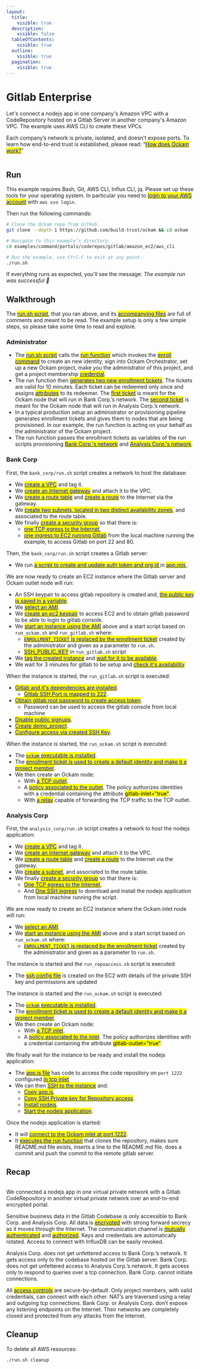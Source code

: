 ```yaml
---
layout:
  title:
    visible: true
  description:
    visible: false
  tableOfContents:
    visible: true
  outline:
    visible: true
  pagination:
    visible: true
---
```


# Gitlab Enterprise

Let's connect a nodejs app in one company's Amazon VPC with a CodeRepository hosted on a Gitlab Server in another company's Amazon VPC. The example uses AWS CLI to create these VPCs.

Each company’s network is private, isolated, and doesn't expose ports. To learn how end-to-end trust is established, please read: “[<mark style="color:blue;">How does Ockam work?</mark>](../../../how-does-ockam-work.md)”

<figure><img src="../../../.gitbook/assets/portals-gitlabcodebase.png" alt=""><figcaption></figcaption></figure>

## Run

This example requires Bash, Git, AWS CLI, Influx CLI, jq. Please set up these tools for your operating system. In particular you need to [<mark style="color:blue;">login to your AWS account</mark>](https://docs.aws.amazon.com/cli/latest/userguide/sso-configure-profile-token.html) with `aws sso login`.

Then run the following commands:

```bash
# Clone the Ockam repo from Github.
git clone --depth 1 https://github.com/build-trust/ockam && cd ockam

# Navigate to this example’s directory.
cd examples/command/portals/coderepos/gitlab/amazon_ec2/aws_cli

# Run the example, use Ctrl-C to exit at any point.
./run.sh
```

If everything runs as expected, you'll see the message: _The example run was successful 🥳_

## Walkthrough

The [<mark style="color:blue;">run.sh script</mark>](https://github.com/build-trust/ockam/blob/develop/examples/command/portals/coderepos/gitlab/amazon\_ec2/aws\_cli/run.sh), that you ran above, and its [<mark style="color:blue;">accompanying files</mark>](https://github.com/build-trust/ockam/tree/develop/examples/command/portals/coderepos/gitlab/amazon\_ec2/aws\_cli) are full of comments and meant to be read. The example setup is only a few simple steps, so please take some time to read and explore.

### Administrator

* The [<mark style="color:blue;">run.sh script</mark>](https://github.com/build-trust/ockam/blob/develop/examples/command/portals/coderepos/gitlab/amazon\_ec2/aws\_cli/run.sh) calls the [<mark style="color:blue;">run function</mark>](https://github.com/build-trust/ockam/blob/develop/examples/command/portals/coderepos/gitlab/amazon\_ec2/aws\_cli/run.sh#L14) which invokes the [<mark style="color:blue;">enroll command</mark>](https://github.com/build-trust/ockam/blob/develop/examples/command/portals/coderepos/gitlab/amazon\_ec2/aws\_cli/run.sh#L27) to create an new identity, sign into Ockam Orchestrator, set up a new Ockam project, make you the administrator of this project, and get a project membership [<mark style="color:blue;">credential</mark>](../../../reference/protocols/identities.md#credentials).
* The run function then [<mark style="color:blue;">generates two new enrollment tickets</mark>](https://github.com/build-trust/ockam/blob/develop/examples/command/portals/coderepos/gitlab/amazon\_ec2/aws\_cli/run.sh#L36-L45). The tickets are valid for 10 minutes. Each ticket can be redeemed only once and assigns [<mark style="color:blue;">attributes</mark>](../../../reference/protocols/identities.md#credentials) to its redeemer. The [<mark style="color:blue;">first ticket</mark>](https://github.com/build-trust/ockam/blob/develop/examples/command/portals/coderepos/gitlab/amazon\_ec2/aws\_cli/run.sh#L36-L37) is meant for the Ockam node that will run in Bank Corp.’s network. The [<mark style="color:blue;">second ticket</mark>](https://github.com/build-trust/ockam/blob/develop/examples/command/portals/coderepos/gitlab/amazon\_ec2/aws\_cli/run.sh#L44-L45) is meant for the Ockam node that will run in Analysis Corp.’s network.
* In a typical production setup an administrator or provisioning pipeline generates enrollment tickets and gives them to nodes that are being provisioned. In our example, the run function is acting on your behalf as the administrator of the Ockam project.
* The run function passes the enrollment tickets as variables of the run scripts provisioning [<mark style="color:blue;">Bank Corp.'s network</mark>](https://github.com/build-trust/ockam/blob/develop/examples/command/portals/coderepos/gitlab/amazon\_ec2/aws\_cli/run.sh#L50C37-L50C56) and [<mark style="color:blue;">Analysis Corp.'s network</mark>](https://github.com/build-trust/ockam/blob/develop/examples/command/portals/coderepos/gitlab/amazon\_ec2/aws\_cli/run.sh#L55C41-L55C64).

### Bank Corp

First, the `bank_corp/run.sh` script creates a network to host the database:

* We [<mark style="color:blue;">create a VPC</mark>](https://github.com/build-trust/ockam/blob/develop/examples/command/portals/coderepos/gitlab/amazon\_ec2/aws\_cli/bank\_corp/run.sh#L11-L12) and tag it.
* We [<mark style="color:blue;">create an Internet gateway</mark>](https://github.com/build-trust/ockam/blob/develop/examples/command/portals/coderepos/gitlab/amazon\_ec2/aws\_cli/bank\_corp/run.sh#L15-L16) and attach it to the VPC.
* We [<mark style="color:blue;">create a route table</mark>](https://github.com/build-trust/ockam/blob/develop/examples/command/portals/coderepos/gitlab/amazon\_ec2/aws\_cli/bank\_corp/run.sh#L19) and [<mark style="color:blue;">create a route</mark>](https://github.com/build-trust/ockam/blob/develop/examples/command/portals/coderepos/gitlab/amazon\_ec2/aws\_cli/bank\_corp/run.sh#L20) to the Internet via the gateway.
* We [<mark style="color:blue;">create two subnets, located in two distinct availability zones</mark>](https://github.com/build-trust/ockam/blob/develop/examples/command/portals/coderepos/gitlab/amazon\_ec2/aws\_cli/bank\_corp/run.sh#L23-L33), and associated to the route table.
* We finally [<mark style="color:blue;">create a security group</mark>](https://github.com/build-trust/ockam/blob/develop/examples/command/portals/coderepos/gitlab/amazon\_ec2/aws\_cli/bank\_corp/run.sh#L38-L43) so that there is:
  * [<mark style="color:blue;">one TCP egress to the Internet</mark>](https://github.com/build-trust/ockam/blob/develop/examples/command/portals/coderepos/gitlab/amazon\_ec2/aws\_cli/bank\_corp/run.sh#L41),
  * [<mark style="color:blue;">one ingress to EC2 running Gitlab</mark>](https://github.com/build-trust/ockam/blob/develop/examples/command/portals/coderepos/gitlab/amazon\_ec2/aws\_cli/bank\_corp/run.sh#L42-L43) from the local machine running the example, to access Gitlab on port 22 and 80.

Then, the `bank_corp/run.sh` script creates a Gitlab server:

* We run [<mark style="color:blue;">a script to create and update auth token and org id</mark> ](https://github.com/build-trust/ockam/blob/develop/examples/command/portals/coderepos/gitlab/amazon\_ec2/aws\_cli/bank\_corp/run.sh#L79)in [<mark style="color:blue;">app.mjs</mark> ](https://github.com/build-trust/ockam/blob/develop/examples/command/portals/coderepos/gitlab/amazon\_ec2/aws\_cli/analysis\_corp/app.mjs#L10-L11).

We are now ready to create an EC2 instance where the Gitlab server and Ockam outlet node will run:

* An SSH keypair to access gitlab repository is created and, [<mark style="color:blue;">the public key is saved in a variable</mark>](https://github.com/build-trust/ockam/blob/develop/examples/command/portals/coderepos/gitlab/amazon\_ec2/aws\_cli/bank\_corp/run.sh#L48-L49).
* We [<mark style="color:blue;">select an AMI</mark>](https://github.com/build-trust/ockam/blob/develop/examples/command/portals/coderepos/gitlab/amazon\_ec2/aws\_cli/bank\_corp/run.sh#L51-L53).
* We [<mark style="color:blue;">create an ec2 keypair</mark>](https://github.com/build-trust/ockam/blob/develop/examples/command/portals/coderepos/gitlab/amazon\_ec2/aws\_cli/bank\_corp/run.sh#L54-L55) to access EC2 and to obtain gitlab password to be able to login to gitlab console.
* We [<mark style="color:blue;">start an instance using the AMI</mark>](https://github.com/build-trust/ockam/blob/develop/examples/command/portals/coderepos/gitlab/amazon\_ec2/aws\_cli/bank\_corp/run.sh#L61-L63) above and a start script based on `run_ockam.sh` and `run_gitlab.sh` where:
  * [<mark style="color:blue;">`ENROLLMENT_TICKET`</mark> <mark style="color:blue;">is replaced by the enrollment ticket</mark>](https://github.com/build-trust/ockam/blob/develop/examples/command/portals/coderepos/gitlab/amazon\_ec2/aws\_cli/bank\_corp/run.sh#L57) created by the administrator and given as a parameter to `run.sh`.
  * [<mark style="color:blue;">SSH\_PUBLIC\_KEY</mark>](https://github.com/build-trust/ockam/blob/develop/examples/command/portals/coderepos/gitlab/amazon\_ec2/aws\_cli/bank\_corp/run.sh#L59) in `run_gitlab.sh` script
* We [<mark style="color:blue;">tag the created instance</mark>](https://github.com/build-trust/ockam/blob/develop/examples/command/portals/coderepos/gitlab/amazon\_ec2/aws\_cli/bank\_corp/run.sh#L64) and [<mark style="color:blue;">wait for it to be available</mark>](https://github.com/build-trust/ockam/blob/develop/examples/command/portals/coderepos/gitlab/amazon\_ec2/aws\_cli/bank\_corp/run.sh#L65).
* We wait for 3 minutes for gitlab to be setup and [<mark style="color:blue;">check it's availability</mark>](https://github.com/build-trust/ockam/blob/develop/examples/command/portals/coderepos/gitlab/amazon\_ec2/aws\_cli/bank\_corp/run.sh#L68)

When the instance is started, the `run_gitlab.sh` script is executed:

* [<mark style="color:blue;">Gitlab and it's dependencies are installed</mark>](https://github.com/build-trust/ockam/blob/develop/examples/command/portals/coderepos/gitlab/amazon\_ec2/aws\_cli/bank\_corp/run\_gitlab.sh#L4-L71).
  * [<mark style="color:blue;">Gitlab SSH Port is mapped to 222</mark>](https://github.com/build-trust/ockam/blob/develop/examples/command/portals/coderepos/gitlab/amazon\_ec2/aws\_cli/bank\_corp/run\_gitlab.sh#L40).
* [<mark style="color:blue;">Obtain gitlab root password to create access token</mark>](https://github.com/build-trust/ockam/blob/develop/examples/command/portals/coderepos/gitlab/amazon\_ec2/aws\_cli/bank\_corp/run\_gitlab.sh#L74).
  * Password can be used to access the gitlab console from local machine
* [<mark style="color:blue;">Disable public signups</mark>](https://github.com/build-trust/ockam/blob/develop/examples/command/portals/coderepos/gitlab/amazon\_ec2/aws\_cli/bank\_corp/run\_gitlab.sh#L81).
* [<mark style="color:blue;">Create demo\_project</mark>](https://github.com/build-trust/ockam/blob/develop/examples/command/portals/coderepos/gitlab/amazon\_ec2/aws\_cli/bank\_corp/run\_gitlab.sh#L86-L89).
* [<mark style="color:blue;">Configure access via created SSH Key</mark>](https://github.com/build-trust/ockam/blob/develop/examples/command/portals/coderepos/gitlab/amazon\_ec2/aws\_cli/bank\_corp/run\_gitlab.sh#L93-L97).

When the instance is started, the `run_ockam.sh` script is executed:

* The [<mark style="color:blue;">`ockam`</mark> <mark style="color:blue;">executable is installed</mark>](https://github.com/build-trust/ockam/blob/develop/examples/command/portals/coderepos/gitlab/amazon\_ec2/aws\_cli/bank\_corp/run\_ockam.sh#L10-L11).
* The [<mark style="color:blue;">enrollment ticket is used to create a default identity and make it a project member</mark>](https://github.com/build-trust/ockam/blob/develop/examples/command/portals/coderepos/gitlab/amazon\_ec2/aws\_cli/bank\_corp/run\_ockam.sh#L26).
* We then create an Ockam node:
  * With [<mark style="color:blue;">a TCP outlet</mark>](https://github.com/build-trust/ockam/blob/develop/examples/command/portals/coderepos/gitlab/amazon\_ec2/aws\_cli/bank\_corp/run\_ockam.sh#L38-L42).
  * A [<mark style="color:blue;">policy associated to the outlet</mark>](https://github.com/build-trust/ockam/blob/develop/examples/command/portals/coderepos/gitlab/amazon\_ec2/aws\_cli/bank\_corp/run\_ockam.sh#L40). The policy authorizes identities with a credential containing the attribute <mark style="background-color:yellow;">gitlab-inlet="true"</mark>.
  * With [<mark style="color:blue;">a relay</mark>](https://github.com/build-trust/ockam/blob/develop/examples/command/portals/coderepos/gitlab/amazon\_ec2/aws\_cli/bank\_corp/run\_ockam.sh#L41) capable of forwarding the TCP traffic to the TCP outlet.

### Analysis Corp

First, the `analysis_corp/run.sh` script creates a network to host the nodejs application:

* We [<mark style="color:blue;">create a VPC</mark>](https://github.com/build-trust/ockam/blob/develop/examples/command/portals/coderepos/gitlab/amazon\_ec2/aws\_cli/analysis\_corp/run.sh#L11-L12) and tag it.
* We [<mark style="color:blue;">create an Internet gateway</mark>](https://github.com/build-trust/ockam/blob/develop/examples/command/portals/coderepos/gitlab/amazon\_ec2/aws\_cli/analysis\_corp/run.sh#L15-L16) and attach it to the VPC.
* We [<mark style="color:blue;">create a route table</mark>](https://github.com/build-trust/ockam/blob/develop/examples/command/portals/coderepos/gitlab/amazon\_ec2/aws\_cli/analysis\_corp/run.sh#L19) and [<mark style="color:blue;">create a route</mark>](https://github.com/build-trust/ockam/blob/develop/examples/command/portals/coderepos/gitlab/amazon\_ec2/aws\_cli/analysis\_corp/run.sh#L20) to the Internet via the gateway.
* We [<mark style="color:blue;">create a subnet</mark>](https://github.com/build-trust/ockam/blob/develop/examples/command/portals/coderepos/gitlab/amazon\_ec2/aws\_cli/analysis\_corp/run.sh#L23-L27), and associated to the route table.
* We finally [<mark style="color:blue;">create a security group</mark>](https://github.com/build-trust/ockam/blob/develop/examples/command/portals/coderepos/gitlab/amazon\_ec2/aws\_cli/analysis\_corp/run.sh#L32-L36) so that there is:
  * [<mark style="color:blue;">One TCP egress to the Internet</mark>](https://github.com/build-trust/ockam/blob/develop/examples/command/portals/coderepos/gitlab/amazon\_ec2/aws\_cli/analysis\_corp/run.sh#L35),
  * And [<mark style="color:blue;">One SSH ingress</mark>](https://github.com/build-trust/ockam/blob/develop/examples/command/portals/coderepos/gitlab/amazon\_ec2/aws\_cli/analysis\_corp/run.sh#L36) to download and install the nodejs application from local machine running the script.

We are now ready to create an EC2 instance where the Ockam inlet node will run:

* We [<mark style="color:blue;">select an AMI</mark>](https://github.com/build-trust/ockam/blob/develop/examples/command/portals/coderepos/gitlab/amazon\_ec2/aws\_cli/analysis\_corp/run.sh#L41).
* We [<mark style="color:blue;">start an instance using the AMI</mark>](https://github.com/build-trust/ockam/blob/develop/examples/command/portals/coderepos/gitlab/amazon\_ec2/aws\_cli/analysis\_corp/run.sh#L45-L52) above and a start script based on `run_ockam.sh` where:
  * [<mark style="color:blue;">`ENROLLMENT_TICKET`</mark> <mark style="color:blue;">is replaced by the enrollment ticket</mark>](https://github.com/build-trust/ockam/blob/develop/examples/command/portals/coderepos/gitlab/amazon\_ec2/aws\_cli/analysis\_corp/run.sh#L48) created by the administrator and given as a parameter to `run.sh`.

The instance is started and the `run_repoaccess.sh` script is executed:

* The [<mark style="color:blue;">ssh config file</mark>](https://github.com/build-trust/ockam/blob/develop/examples/command/portals/coderepos/gitlab/amazon\_ec2/aws\_cli/analysis\_corp/run\_repoaccess.sh#L7-L11) is created on the EC2 with details of the private SSH key and permissions are updated

The instance is started and the `run_ockam.sh` script is executed:

* The [<mark style="color:blue;">`ockam`</mark> <mark style="color:blue;">executable is installed</mark>](https://github.com/build-trust/ockam/blob/develop/examples/command/portals/coderepos/gitlab/amazon\_ec2/aws\_cli/analysis\_corp/run\_ockam.sh#L10-L11).
* The [<mark style="color:blue;">enrollment ticket is used to create a default identity and make it a project member</mark>](https://github.com/build-trust/ockam/blob/develop/examples/command/portals/coderepos/gitlab/amazon\_ec2/aws\_cli/analysis\_corp/run\_ockam.sh#L26).
* We then create an Ockam node:
  * With [<mark style="color:blue;">a TCP inlet</mark>](https://github.com/build-trust/ockam/blob/develop/examples/command/portals/coderepos/gitlab/amazon\_ec2/aws\_cli/analysis\_corp/run\_ockam.sh#L36).
  * A [<mark style="color:blue;">policy associated to the inlet</mark>](https://github.com/build-trust/ockam/blob/develop/examples/command/portals/coderepos/gitlab/amazon\_ec2/aws\_cli/analysis\_corp/run\_ockam.sh#L39). The policy authorizes identities with a credential containing the attribute <mark style="background-color:yellow;">gitlab-outlet="true"</mark>.

We finally wait for the instance to be ready and install the nodejs application:

* The [<mark style="color:blue;">app.js file</mark>](https://github.com/build-trust/ockam/blob/develop/examples/command/portals/coderepos/gitlab/amazon\_ec2/aws\_cli/analysis\_corp/app.js) has code to access the code repository on `port 1222` configured [<mark style="color:blue;">in tcp inlet</mark>](https://github.com/build-trust/ockam/blob/develop/examples/command/portals/coderepos/gitlab/amazon\_ec2/aws\_cli/analysis\_corp/run\_ockam.sh#L37)
* We can then [<mark style="color:blue;">SSH to the instance</mark>](https://github.com/build-trust/ockam/blob/develop/examples/command/portals/coderepos/gitlab/amazon\_ec2/aws\_cli/analysis\_corp/run.sh#L57) and:
  * [<mark style="color:blue;">Copy app.js</mark>](https://github.com/build-trust/ockam/blob/develop/examples/command/portals/coderepos/gitlab/amazon\_ec2/aws\_cli/analysis\_corp/run.sh#L58).
  * [<mark style="color:blue;">Copy SSH Private key for Repository access</mark>](https://github.com/build-trust/ockam/blob/develop/examples/command/portals/coderepos/gitlab/amazon\_ec2/aws\_cli/analysis\_corp/run.sh#L59).
  * [<mark style="color:blue;">Install nodejs</mark>](https://github.com/build-trust/ockam/blob/develop/examples/command/portals/coderepos/gitlab/amazon\_ec2/aws\_cli/analysis\_corp/run.sh#L63).
  * [<mark style="color:blue;">Start the nodejs application</mark>](https://github.com/build-trust/ockam/blob/develop/examples/command/portals/coderepos/gitlab/amazon\_ec2/aws\_cli/analysis\_corp/run.sh#L65).

Once the nodejs application is started:

* It will [<mark style="color:blue;">connect to the Ockam inlet at port 1222</mark>](https://github.com/build-trust/ockam/blob/develop/examples/command/portals/coderepos/gitlab/amazon\_ec2/aws\_cli/analysis\_corp/app.js#L9).
* It [<mark style="color:blue;">executes the run function</mark>](https://github.com/build-trust/ockam/blob/develop/examples/command/portals/coderepos/gitlab/amazon\_ec2/aws\_cli/analysis\_corp/app.js#L95-L119) that clones the repository, makes sure README.md file exists, inserts a line to the README.md file, does a commit and push the commit to the remote gitlab server.

## Recap

<figure><img src="../../../.gitbook/assets/portals-gitlab.png" alt=""><figcaption></figcaption></figure>

We connected a nodejs app in one virtual private network with a Gitlab CodeRepository in another virtual private network over an end-to-end encrypted portal.

Sensitive business data in the Gitlab Codebase is only accessible to Bank Corp. and Analysis Corp. All data is [<mark style="color:blue;">encrypted</mark>](../../../reference/protocols/secure-channels.md) with strong forward secrecy as it moves through the Internet. The communication channel is [<mark style="color:blue;">mutually authenticated</mark>](../../../reference/protocols/secure-channels.md) and [<mark style="color:blue;">authorized</mark>](../../../reference/protocols/access-controls.md). Keys and credentials are automatically rotated. Access to connect with InfluxDB can be easily revoked.

Analysis Corp. does not get unfettered access to Bank Corp.’s network. It gets access only to the codebase hosted on the Gitlab server. Bank Corp. does not get unfettered access to Analysis Corp.’s network. It gets access only to respond to queries over a tcp connection. Bank Corp. cannot initiate connections.

All [<mark style="color:blue;">access controls</mark>](../../../reference/protocols/access-controls.md) are secure-by-default. Only project members, with valid credentials, can connect with each other. NAT’s are traversed using a relay and outgoing tcp connections. Bank Corp. or Analysis Corp. don’t expose any listening endpoints on the Internet. Their networks are completely closed and protected from any attacks from the Internet.

## Cleanup

To delete all AWS resources:

```sh
./run.sh cleanup
```
